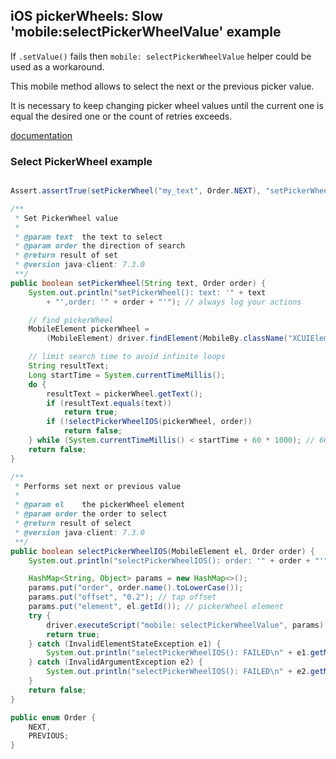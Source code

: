 ## iOS pickerWheels: Slow 'mobile:selectPickerWheelValue' example

If `.setValue()` fails then `mobile: selectPickerWheelValue` helper
could be used as a workaround.

This mobile method allows to select the next or the previous picker
value.

It is necessary to keep changing picker wheel values until the current
one is equal the desired one or the count of retries exceeds.

[documentation](../../ios/ios-xctest-mobile-gestures.md#mobile-selectPickerWheelValue)

### Select PickerWheel example

```java

Assert.assertTrue(setPickerWheel("my_text", Order.NEXT), "setPickerWheel(): FAILED");

/**
 * Set PickerWheel value
 *
 * @param text  the text to select
 * @param order the direction of search
 * @return result of set
 * @version java-client: 7.3.0
 **/
public boolean setPickerWheel(String text, Order order) {
    System.out.println("setPickerWheel(): text: '" + text
        + "',order: '" + order + "'"); // always log your actions

    // find pickerWheel
    MobileElement pickerWheel =
        (MobileElement) driver.findElement(MobileBy.className("XCUIElementTypePickerWheel"));

    // limit search time to avoid infinite loops
    String resultText;
    Long startTime = System.currentTimeMillis();
    do {
        resultText = pickerWheel.getText();
        if (resultText.equals(text))
            return true;
        if (!selectPickerWheelIOS(pickerWheel, order))
            return false;
    } while (System.currentTimeMillis() < startTime + 60 * 1000); // 60 sec MAX
    return false;
}

/**
 * Performs set next or previous value
 *
 * @param el    the pickerWheel element
 * @param order the order to select
 * @return result of select
 * @version java-client: 7.3.0
 **/
public boolean selectPickerWheelIOS(MobileElement el, Order order) {
    System.out.println("selectPickerWheelIOS(): order: '" + order + "'"); // always log your actions

    HashMap<String, Object> params = new HashMap<>();
    params.put("order", order.name().toLowerCase());
    params.put("offset", "0.2"); // tap offset
    params.put("element", el.getId()); // pickerWheel element
    try {
        driver.executeScript("mobile: selectPickerWheelValue", params);
        return true;
    } catch (InvalidElementStateException e1) {
        System.out.println("selectPickerWheelIOS(): FAILED\n" + e1.getMessage());
    } catch (InvalidArgumentException e2) {
        System.out.println("selectPickerWheelIOS(): FAILED\n" + e2.getMessage());
    }
    return false;
}

public enum Order {
    NEXT,
    PREVIOUS;
}
```


